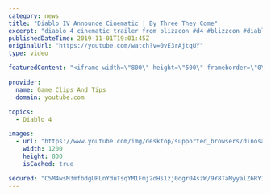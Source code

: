 ```yaml
---
category: news
title: "Diablo IV Announce Cinematic | By Three They Come"
excerpt: "diablo 4 cinematic trailer from blizzcon #d4 #blizzcon #diablo."
publishedDateTime: 2019-11-01T19:01:45Z
originalUrl: "https://youtube.com/watch?v=0vE3rAjtqUY"
type: video

featuredContent: "<iframe width=\"800\" height=\"500\" frameborder=\"0\" src=\"https://www.youtube.com/embed/0vE3rAjtqUY\" allow=\"accelerometer; autoplay; encrypted-media; gyroscope; picture-in-picture\" allowfullscreen></iframe>"

provider:
  name: Game Clips And Tips
  domain: youtube.com

topics:
  - Diablo 4

images:
  - url: "https://www.youtube.com/img/desktop/supported_browsers/dinosaur.png"
    width: 1200
    height: 800
    isCached: true

secured: "C5M4wsM3mfbdgUPLnYduTsqYM1Fmj2oHs1zj0ogr04szW/9Y8TaMyyalZ6RY1TbECQW6k6NrNs6Qn6GoadYlosoYuvX6VR17KCut6/2YHlfBwD255uWkq3REWieP31Ef9BlyWf2JEWs5Frk23a5uYoYgx2U4+Hi+MqwpePYv5xzpDZd9Mi0Ym1HqJEs69iPxGnW5/qHaGnkKGyPhbfQXX2AXOYTFMmPSkNnRXe2wWETNEKdfgkq3bEgj2X7JBTHmVRv8Kzd9nzI+J1XA9WmscxUq9yK2PDhzueat0lYSuEsKkS4iDbAGS+o5uBGc1PR07E4Mhi/fcgqVnSpXvXAc4A6vj87XOXYeejJQ8hXjvESSNv+0NrpI1DfXBpCc5f3m5Bx7V+vmTSAJI+WX+FSMew==;6gt9xQbyCBs58oMhHqOcwA=="
---
```


